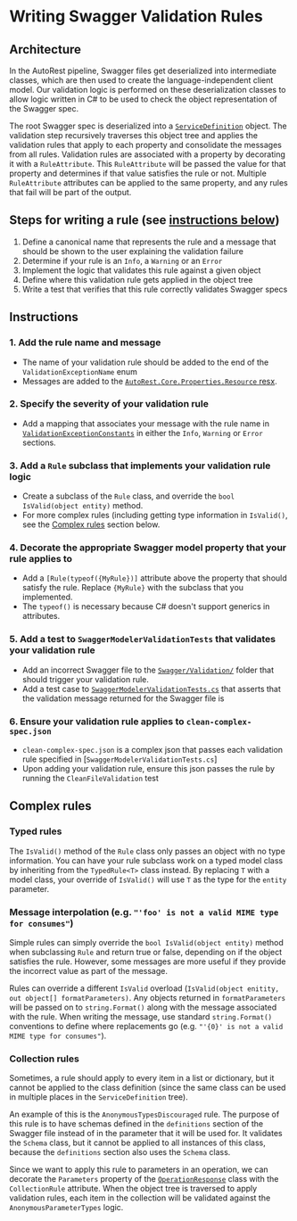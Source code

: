 # Writing Swagger Validation Rules

## Architecture
In the AutoRest pipeline, Swagger files get deserialized into intermediate classes, which are then used to create the language-independent client model. Our validation logic is performed on these deserialization classes to allow logic written in C# to be used to check the object representation of the Swagger spec.

The root Swagger spec is deserialized into a [`ServiceDefinition`](../src/modeler/AutoRest.Swagger/Model/ServiceDefinition.cs) object. The validation step recursively traverses this object tree and applies the validation rules that apply to each property and consolidate the messages from all rules. Validation rules are associated with a property by decorating it with a `RuleAttribute`. This `RuleAttribute` will be passed the value for that property and determines if that value satisfies the rule or not. Multiple `RuleAttribute` attributes can be applied to the same property, and any rules that fail will be part of the output.

## Steps for writing a rule (see [instructions below](#instructions))
1. Define a canonical name that represents the rule and a message that should be shown to the user explaining the validation failure
2. Determine if your rule is an `Info`, a `Warning` or an `Error`
3. Implement the logic that validates this rule against a given object
4. Define where this validation rule gets applied in the object tree
5. Write a test that verifies that this rule correctly validates Swagger specs

## Instructions
### 1. Add the rule name and message
- The name of your validation rule should be added to the end of the `ValidationExceptionName` enum
- Messages are added to the [`AutoRest.Core.Properties.Resource` resx](../src/core/AutoRest.Core/Properties/Resources.resx).

### 2. Specify the severity of your validation rule
- Add a mapping that associates your message with the rule name in [`ValidationExceptionConstants`](../src/core/AutoRest.Core/Validation/ValidationExceptionConstants.cs) in either the `Info`, `Warning` or `Error` sections.

### 3. Add a `Rule` subclass that implements your validation rule logic
- Create a subclass of the `Rule` class, and override the `bool IsValid(object entity)` method.
- For more complex rules (including getting type information in `IsValid()`, see the [Complex rules](#complex-rules) section below.

### 4. Decorate the appropriate Swagger model property that your rule applies to
- Add a `[Rule(typeof({MyRule})]` attribute above the property that should satisfy the rule. Replace `{MyRule}` with the subclass that you implemented.
- The `typeof()` is necessary because C# doesn't support generics in attributes.

### 5. Add a test to `SwaggerModelerValidationTests` that validates your validation rule 
- Add an incorrect Swagger file to the [`Swagger/Validation/`](../src/modeler/AutoRest.Swagger.Tests/Swagger/Validation) folder that should trigger your validation rule.
- Add a test case to [`SwaggerModelerValidationTests.cs`](../src/modeler/AutoRest.Swagger.Tests/SwaggerModelerValidationTests.cs) that asserts that the validation message returned for the Swagger file is  

### 6. Ensure your validation rule applies to `clean-complex-spec.json`  
- `clean-complex-spec.json` is a complex json that passes each validation rule specified in [`SwaggerModelerValidationTests.cs`]
- Upon adding your validation rule, ensure this json passes the rule by running the `CleanFileValidation` test

## Complex rules
### Typed rules
The `IsValid()` method of the `Rule` class only passes an object with no type information. You can have your rule subclass work on a typed model class by inheriting from the `TypedRule<T>` class instead. By replacing `T` with a model class, your override of `IsValid()` will use `T` as the type for the `entity` parameter.

### Message interpolation (e.g. `"'foo' is not a valid MIME type for consumes"`)
Simple rules can simply override the `bool IsValid(object entity)` method when subclassing `Rule` and return true or false, depending on if the object satisfies the rule. However, some messages are more useful if they provide the incorrect value as part of the message.

Rules can override a different `IsValid` overload (`IsValid(object enitity, out object[] formatParameters)`. Any objects returned in `formatParameters` will be passed on to `string.Format()` along with the message associated with the rule. When writing the message, use standard `string.Format()` conventions to define where replacements go (e.g. `"'{0}' is not a valid MIME type for consumes"`).

### Collection rules
Sometimes, a rule should apply to every item in a list or dictionary, but it cannot be applied to the class definition (since the same class can be used in multiple places in the `ServiceDefinition` tree).

An example of this is the `AnonymousTypesDiscouraged` rule. The purpose of this rule is to have schemas defined in the `definitions` section of the Swagger file instead of in the parameter that it will be used for. It validates the `Schema` class, but it cannot be applied to all instances of this class, because the `definitions` section also uses the `Schema` class.

Since we want to apply this rule to parameters in an operation, we can decorate the `Parameters` property of the [`OperationResponse`](../src/modeler/AutoRest.Swagger/Model/Operation.cs) class with the `CollectionRule` attribute. When the object tree is traversed to apply validation rules, each item in the collection will be validated against the `AnonymousParameterTypes` logic.